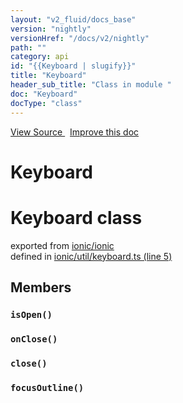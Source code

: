 ```yaml
---
layout: "v2_fluid/docs_base"
version: "nightly"
versionHref: "/docs/v2/nightly"
path: ""
category: api
id: "{{Keyboard | slugify}}"
title: "Keyboard"
header_sub_title: "Class in module "
doc: "Keyboard"
docType: "class"
---
```




<div class="improve-docs">
  <a href='http://github.com/driftyco/ionic2/tree/master/ionic/util/keyboard.ts#L4'>
    View Source
  </a>
  &nbsp;
  <a href='http://github.com/driftyco/ionic2/edit/master/ionic/util/keyboard.ts#L4'>
    Improve this doc
  </a>
</div>




<h1 class="api-title">

  Keyboard



</h1>










<h1 class="class export">Keyboard <span class="type">class</span></h1>
<p class="module">exported from <a href='undefined'>ionic/ionic</a><br/>
defined in <a href="https://github.com/driftyco/ionic2/tree/master/ionic/util/keyboard.ts#L5-L125">ionic/util/keyboard.ts (line 5)</a>
</p>
<h2>Members</h2>

<div id="isOpen"></div>
<h3>
  <code>isOpen()</code>

</h3>












<div id="onClose"></div>
<h3>
  <code>onClose()</code>

</h3>












<div id="close"></div>
<h3>
  <code>close()</code>

</h3>












<div id="focusOutline"></div>
<h3>
  <code>focusOutline()</code>

</h3>














